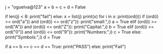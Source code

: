 j = "oguelva@123"
a = b = c = d = False

if len(j) < 8:
    print("fail")
else:
    x = list(j)
    print(x)
    for i in x:
        print(ord(i))
        if (ord(i) >= ord("a")) and (ord(i) <= ord("z")):
            print("small:",i)
            a = True
        elif (ord(i) >= ord("A")) and (ord(i) <= ord("Z")):
            print("Capital:",i)
            b = True
        elif (ord(i) >= ord("0")) and (ord(i) <= ord("9")):
            print("Numbers:",i)
            c = True
        else:
            print("Symbols:",i)
            d = True

if a == b == c == d == True:
    print("PASS")
else:
    print("Fail")
